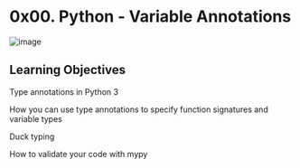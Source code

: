 # 0x00. Python - Variable Annotations

![image](https://github.com/user-attachments/assets/82e905e5-2b24-4c6b-a587-240691b35423)


## Learning Objectives

Type annotations in Python 3

How you can use type annotations to specify function signatures and variable types

Duck typing

How to validate your code with mypy